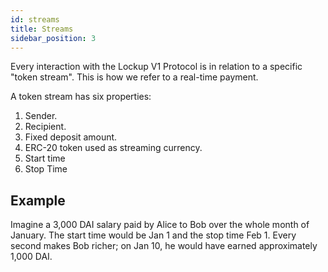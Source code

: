 ```yaml
---
id: streams
title: Streams
sidebar_position: 3
---
```


Every interaction with the Lockup V1 Protocol is in relation to a specific "token stream". This is how we refer to a
real-time payment.

A token stream has six properties:

1. Sender.
2. Recipient.
3. Fixed deposit amount.
4. ERC-20 token used as streaming currency.
5. Start time
6. Stop Time

## Example

Imagine a 3,000 DAI salary paid by Alice to Bob over the whole month of January. The start time would be Jan 1 and the
stop time Feb 1. Every second makes Bob richer; on Jan 10, he would have earned approximately 1,000 DAI.
